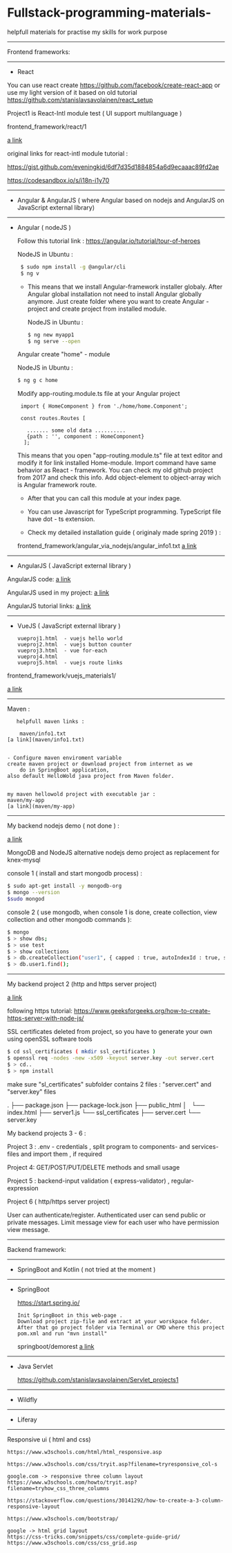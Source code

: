 # Fullstack-programming-materials-
helpfull materials for practise my skills for work purpose


--------------------------------------------------------------------------


Frontend frameworks:

--------------------

- React

You can use react create https://github.com/facebook/create-react-app
or use my light version of it based on old tutorial https://github.com/stanislavsavolainen/react_setup



Project1 is React-Intl module test ( UI support multilanguage ) 

frontend_framework/react/1

[a link](frontend_framework/react/1)


original links for react-intl module tutorial : 

https://gist.github.com/eveningkid/6df7d35d1884854a6d9ecaaac89fd2ae

https://codesandbox.io/s/i18n-i1y70


--------------------

- Angular & AngularJS   ( where Angular based on nodejs and AngularJS on JavaScript external library)

--------------------

- Angular ( nodeJS )


	Follow this tutorial link : 
	https://angular.io/tutorial/tour-of-heroes


	NodeJS in Ubuntu  : 
	```sh
	 $ sudo npm install -g @angular/cli
	 $ ng v
	```

  - This means that we install Angular-framework installer globaly. After Angular global installation
   not need to install Angular globally anymore. Just create folder where you want to create Angular - project and create project
   from installed module.  
    
    NodeJS in Ubuntu  :
    ```sh
    $ ng new myapp1
    $ ng serve --open
    ```

   Angular create "home" - module
   
    NodeJS in Ubuntu  :
    ```sh
    $ ng g c home
    ```
    Modify app-routing.module.ts file at your Angular project

    ```
     import { HomeComponent } from './home/home.Component';
      
     const routes.Routes [

       ....... some old data ..........
       {path : '', component : HomeComponent}
      ];

    ```
    This means that you open "app-routing.module.ts" file at text editor and modify it for link installed Home-module.
    Import command have same behavior as React - framework. You can check my old github project from 2017 and check this info.
    Add object-element to object-array wich is Angular framework route. 
   
    - After that you can call this module at your index page.
    
    - You can use Javascript for TypeScript programming. TypeScript file have dot - ts extension. 

    - Check my detailed installation guide ( originaly made spring 2019 ) :	

     frontend_framework/angular_via_nodejs/angular_info1.txt
	[a link](frontend_framework/angular_via_nodejs/angular_info1.txt)	


--------------------

- AngularJS ( JavaScript external library )

AngularJS code:
[a link](frontend_framework/angularJS/page1.html)

AngularJS used in my project:
[a link](backend7/public_html/profile2.html)

AngularJS tutorial links:
[a link](backend7/public_html/screenshots/links1.txt)

--------------------

- VueJS ( JavaScript external library )
     ```
     vueproj1.html  - vuejs hello world
     vueproj2.html  - vuejs button counter
     vueproj3.html  - vue for-each 
     vueproj4.html
     vueproj5.html  - vuejs route links

    ```

frontend_framework/vuejs_materials1/

[a link](frontend_framework/vuejs_materials1/)

--------------------------------------------------------------------------

   Maven :   

       helpfull maven links : 
         
        maven/info1.txt
	[a link](maven/info1.txt)


	- Configure maven enviroment variable
	create maven project or download project from internet as we 
        do in SpringBoot application, 
	also default HelloWold java project from Maven folder.
        
      
	my maven hellowold project with executable jar :
	maven/my-app
	[a link](maven/my-app)

       

--------------------------------------------------------------------------

My backend nodejs demo ( not done ) :

[a link](backend/nodejs_proj1/)


MongoDB and NodeJS alternative nodejs demo project as replacement for knex-mysql

console 1 ( install and start mongodb process) :

```sh 
$ sudo apt-get install -y mongodb-org
$ mongo --version
$sudo mongod
```
 
console 2  ( use mongodb, when console 1 is done, create collection, view collection and other mongodb commands ):

```sh 
$ mongo
$ > show dbs;
$ > use test
$ > show collections
$ > db.createCollection("user1", { capped : true, autoIndexId : true, size: 6142800, max : 10000 } )
$ > db.user1.find();
```

--------------------------------------------------------------------------

My backend project 2 (http and https server project)

[a link](backend2/)

following https tutorial:
https://www.geeksforgeeks.org/how-to-create-https-server-with-node-js/

SSL certificates deleted from project, so you have to generate your own using openSSL software tools

```sh 
$ cd ssl_certificates ( mkdir ssl_certificates )
$ openssl req -nodes -new -x509 -keyout server.key -out server.cert
$ > cd..
$ > npm install
```
make sure "sl_certificates" subfolder contains 2 files : "server.cert" and "server.key" files 

.
├── package.json
├── package-lock.json
├── public_html
│   └── index.html
├── server1.js
└── ssl_certificates
    ├── server.cert
    └── server.key


My backend projects 3 - 6 :

Project 3 : .env - credentials , split program to components- and services-files and import them , if required

Project 4: GET/POST/PUT/DELETE methods and small usage

Project 5 : backend-input validation ( express-validator) , regular-expression

Project 6 ( http/https server project)

User can authenticate/register. Authenticated user can send public or private messages. Limit message view for each user
who have permission view message. 


--------------------------------------------------------------------------


Backend framework:


--------------------
- SpringBoot and Kotlin ( not tried at the moment )

--------------------

- SpringBoot

    https://start.spring.io/

    ```	
    Init SpringBoot in this web-page . 
    Download project zip-file and extract at your worskpace folder. 
    After that go project folder via Terminal or CMD where this project pom.xml and run "mvn install" 
    ```
    springboot/demorest
	[a link](springboot/demorest1)

--------------------

- Java Servlet
   
    https://github.com/stanislavsavolainen/Servlet_projects1
    

--------------------

- Wildfly

--------------------

- Liferay



--------------------------------------------------------------------------

Responsive ui ( html and css)

```
https://www.w3schools.com/html/html_responsive.asp

https://www.w3schools.com/css/tryit.asp?filename=tryresponsive_col-s

google.com -> responsive three column layout
https://www.w3schools.com/howto/tryit.asp?filename=tryhow_css_three_columns

https://stackoverflow.com/questions/30141292/how-to-create-a-3-column-responsive-layout

https://www.w3schools.com/bootstrap/

google -> html grid layout
https://css-tricks.com/snippets/css/complete-guide-grid/
https://www.w3schools.com/css/css_grid.asp


```
   
    
